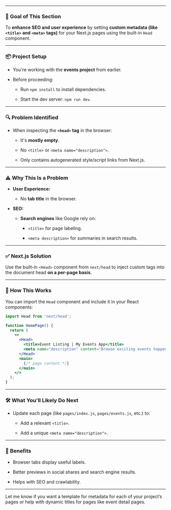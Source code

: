 
---

### 🎯 **Goal of This Section**

To **enhance SEO and user experience** by setting **custom metadata (like `<title>` and `<meta>` tags)** for your Next.js pages using the built-in `Head` component.

---

### 📦 **Project Setup**

- You're working with the **events project** from earlier.
    
- Before proceeding:
    
    - Run `npm install` to install dependencies.
        
    - Start the dev server: `npm run dev`.
        

---

### 🔍 **Problem Identified**

- When inspecting the **`<head>` tag** in the browser:
    
    - It's **mostly empty**.
        
    - No `<title>` or `<meta name="description">`.
        
    - Only contains autogenerated style/script links from Next.js.
        

---

### ⚠️ **Why This Is a Problem**

- **User Experience:**
    
    - No **tab title** in the browser.
        
- **SEO:**
    
    - **Search engines** like Google rely on:
        
        - `<title>` for page labeling.
            
        - `<meta description>` for summaries in search results.
            

---

### ✅ **Next.js Solution**

Use the built-in `<Head>` component from `next/head` to inject custom tags into the document head **on a per-page basis**.

---

### 🧠 **How This Works**

You can import the `Head` component and include it in your React components:

```jsx
import Head from 'next/head';

function HomePage() {
  return (
    <>
      <Head>
        <title>Event Listing | My Events App</title>
        <meta name="description" content="Browse exciting events happening in your area!" />
      </Head>
      <main>
        {/* page content */}
      </main>
    </>
  );
}
```

---

### 🛠️ **What You'll Likely Do Next**

- Update each page (like `pages/index.js`, `pages/events.js`, etc.) to:
    
    - Add a relevant `<title>`.
        
    - Add a unique `<meta name="description">`.
        

---

### 🚀 **Benefits**

- Browser tabs display useful labels.
    
- Better previews in social shares and search engine results.
    
- Helps with SEO and crawlability.
    

---

Let me know if you want a template for metadata for each of your project’s pages or help with dynamic titles for pages like event detail pages.